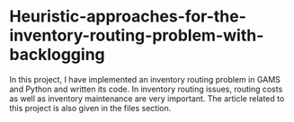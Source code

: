 # Heuristic-approaches-for-the-inventory-routing-problem-with-backlogging
In this project, I have implemented an inventory routing problem in GAMS and Python and written its code. In inventory routing issues, routing costs as well as inventory maintenance are very important.
The article related to this project is also given in the files section.
